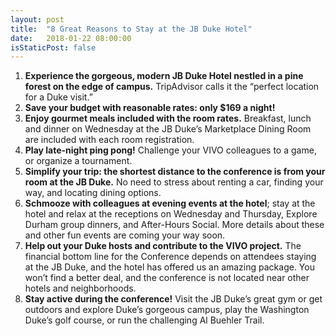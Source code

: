 ```yaml
---
layout: post
title:  "8 Great Reasons to Stay at the JB Duke Hotel"
date:   2018-01-22 08:00:00
isStaticPost: false
---
```


1. **Experience the gorgeous, modern JB Duke Hotel nestled in a pine forest on the edge of campus.** TripAdvisor calls it the “perfect location for a Duke visit.”
2. **Save your budget with reasonable rates: only $169 a night!**
3. **Enjoy gourmet meals included with the room rates.** Breakfast, lunch and dinner on Wednesday at the JB Duke’s Marketplace Dining Room are included with each room registration.
4. **Play late-night ping pong!** Challenge your VIVO colleagues to a game, or organize a tournament.
5. **Simplify your trip: the shortest distance to the conference is from your room at the JB Duke.** No need to stress about renting a car, finding your way, and locating dining options.
6. **Schmooze with colleagues at evening events at the hotel**; stay at the hotel and relax at the receptions on Wednesday and Thursday, Explore Durham group dinners, and After-Hours Social. More details about these and other fun events are coming your way soon.
7. **Help out your Duke hosts and contribute to the VIVO project.** The financial bottom line for the Conference depends on attendees staying at the JB Duke, and the hotel has offered us an amazing package. You won’t find a better deal, and the conference is not located near other hotels and neighborhoods.
8. **Stay active during the conference!** Visit the JB Duke’s great gym or get outdoors and explore Duke’s gorgeous campus, play the Washington Duke’s golf course, or run the challenging Al Buehler Trail. 
